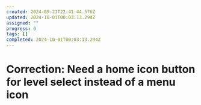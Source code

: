 ```yaml
---
created: 2024-09-21T22:41:44.576Z
updated: 2024-10-01T00:03:13.294Z
assigned: ""
progress: 0
tags: []
completed: 2024-10-01T00:03:13.294Z
---
```


# Correction: Need a home icon button for level select instead of a menu icon
